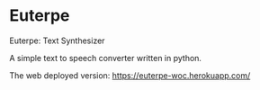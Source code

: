 # Euterpe
Euterpe: Text Synthesizer

A simple text to speech converter written in python.

The web deployed version:
https://euterpe-woc.herokuapp.com/
